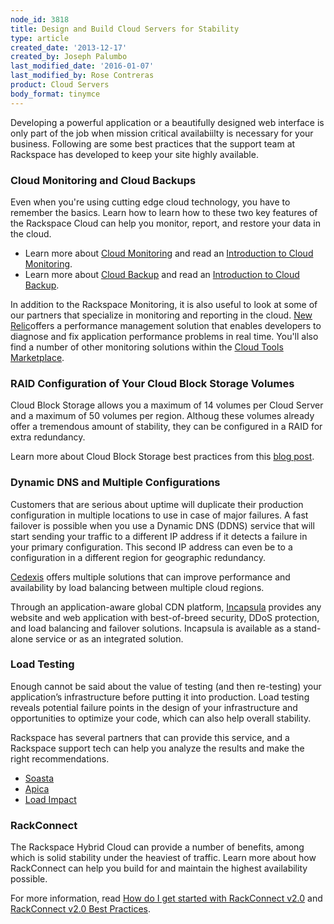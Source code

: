 ```yaml
---
node_id: 3818
title: Design and Build Cloud Servers for Stability
type: article
created_date: '2013-12-17'
created_by: Joseph Palumbo
last_modified_date: '2016-01-07'
last_modified_by: Rose Contreras
product: Cloud Servers
body_format: tinymce
---
```


Developing a powerful application or a beautifully designed web
interface is only part of the job when mission critical availabiilty is
necessary for your business. Following are some best practices that the
support team at Rackspace has developed to keep your site highly
available.

### Cloud Monitoring and Cloud Backups

Even when you're using cutting edge cloud technology, you have to
remember the basics. Learn how to learn how to these two key features of
the Rackspace Cloud can help you monitor, report, and restore your data
in the cloud.

-   Learn more about [Cloud
    Monitoring](/how-to/available-checks-for-rackspace-monitoring)
    and read an [Introduction to Cloud
    Monitoring](https://community.rackspace.com/products/f/25/t/1892.aspx).
-   Learn more about [Cloud
    Backup](/how-to/rackspace-cloud-backup-overview)
    and read an [Introduction to Cloud
    Backup](https://community.rackspace.com/products/f/25/t/1887.aspx).


In addition to the Rackspace Monitoring, it is also useful to look at
some of our partners that specialize in monitoring and reporting in the
cloud. [New
Relic](https://cloudtools.rackspace.com/apps/347#!overview)offers a
performance management solution that enables developers to diagnose and
fix application performance problems in real time. You'll also find a
number of other monitoring solutions within the [Cloud Tools
Marketplace](https://cloudtools.rackspace.com/home#!category/65).

### RAID Configuration of Your Cloud Block Storage Volumes

Cloud Block Storage allows you a maximum of 14 volumes per Cloud Server
and a maximum of 50 volumes per region. Althoug these volumes already
offer a tremendous amount of stability, they can be configured in a RAID
for extra redundancy.

Learn more about Cloud Block Storage best practices from this [blog
post](http://www.rackspace.com/blog/best-practices-for-cloud-block-storage/).



### Dynamic DNS and Multiple Configurations

Customers that are serious about uptime will duplicate their production
configuration in multiple locations to use in case of major failures. A
fast failover is possible when you use a Dynamic DNS (DDNS) service that
will start sending your traffic to a different IP address if it detects
a failure in your primary configuration. This second IP address can even
be to a configuration in a different region for geographic redundancy.

[Cedexis](https://cloudtools.rackspace.com/listing?q=cedexis#!/list/page/1/search=cedexis)
offers multiple solutions that can improve performance and availability
by load balancing between multiple cloud regions.

Through an application-aware global CDN platform,
[Incapsula](https://cloudtools.rackspace.com/apps/201?restoreSearch=true#!overview)
provides any website and web application with best-of-breed security,
DDoS protection, and load balancing and failover solutions.  Incapsula
is available as a stand-alone service or as an integrated solution.



### Load Testing

Enough cannot be said about the value of testing (and then re-testing)
your application&rsquo;s infrastructure before putting it into production.
Load testing reveals potential failure points in the design of your
infrastructure and opportunities to optimize your code, which can also
help overall stability.

Rackspace has several partners that can provide this service, and a
Rackspace support tech can help you analyze the results and make the
right recommendations.

-   [Soasta](https://cloudtools.rackspace.com/apps/381?restoreSearch=true#!overview)
-   [Apica](https://cloudtools.rackspace.com/apps/207?restoreSearch=true#!overview)
-   [Load
    Impact](https://cloudtools.rackspace.com/apps/897?restoreSearch=true#!overview)



### RackConnect

The Rackspace Hybrid Cloud can provide a number of benefits, among which
is solid stability under the heaviest of traffic. Learn more about how
RackConnect can help you build for and maintain the highest availability
possible.

For more information, read [How do I get started with RackConnect
v2.0](/how-to/rackconnect-v20) and
[RackConnect v2.0 Best
Practices](/how-to/rackconnect-v20-best-practices).



